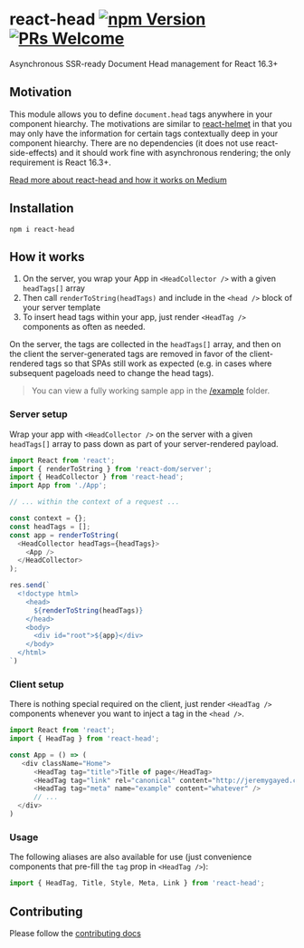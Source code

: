 # react-head  [![npm Version](https://img.shields.io/npm/v/react-head.svg?style=flat-square)](https://www.npmjs.org/package/react-head) [![PRs Welcome](https://img.shields.io/badge/PRs-welcome-brightgreen.svg?style=flat-square)](CONTRIBUTING.md#pull-requests)

Asynchronous SSR-ready Document Head management for React 16.3+

## Motivation

This module allows you to define `document.head` tags anywhere in your component hiearchy. The motivations are similar to [react-helmet](https://github.com/nfl/react-helmet) in that you may only have the information for certain tags contextually deep in your component hiearchy. There are no dependencies (it does not use react-side-effects) and it should work fine with asynchronous rendering; the only requirement is React 16.3+.

[Read more about react-head and how it works on Medium](https://jeremygayed.com/making-head-tag-management-thread-safe-with-react-head-323654170b45)

## Installation

```
npm i react-head
```

## How it works

1. On the server, you wrap your App in `<HeadCollector />` with a given `headTags[]` array
1. Then call `renderToString(headTags)` and include in the `<head />` block of your server template
1. To insert head tags within your app, just render `<HeadTag />` components as often as needed.

On the server, the tags are collected in the `headTags[]` array, and then on the client the server-generated tags are removed in favor of the client-rendered tags so that SPAs still work as expected (e.g. in cases where subsequent pageloads need to change the head tags).

> You can view a fully working sample app in the [/example](/example) folder.

### Server setup

Wrap your app with `<HeadCollector />` on the server with a given `headTags[]` array to pass down as part of your server-rendered payload.

```js
import React from 'react';
import { renderToString } from 'react-dom/server';
import { HeadCollector } from 'react-head';
import App from './App';

// ... within the context of a request ...

const context = {};
const headTags = [];
const app = renderToString(
  <HeadCollector headTags={headTags}>
    <App />
  </HeadCollector>
);

res.send(`
  <!doctype html>
    <head>
      ${renderToString(headTags)}
    </head>
    <body>
      <div id="root">${app}</div>
    </body>
  </html>
`)
```

### Client setup

There is nothing special required on the client, just render `<HeadTag />` components whenever you want to inject a tag in the `<head />`.

```js
import React from 'react';
import { HeadTag } from 'react-head';

const App = () => (
   <div className="Home">
      <HeadTag tag="title">Title of page</HeadTag>
      <HeadTag tag="link" rel="canonical" content="http://jeremygayed.com/" />
      <HeadTag tag="meta" name="example" content="whatever" />
      // ...
  </div>
)
```

### Usage

The following aliases are also available for use (just convenience components that pre-fill the `tag` prop in `<HeadTag />`):

```js
import { HeadTag, Title, Style, Meta, Link } from 'react-head';
```

## Contributing

Please follow the [contributing docs](/CONTRIBUTING.md)


